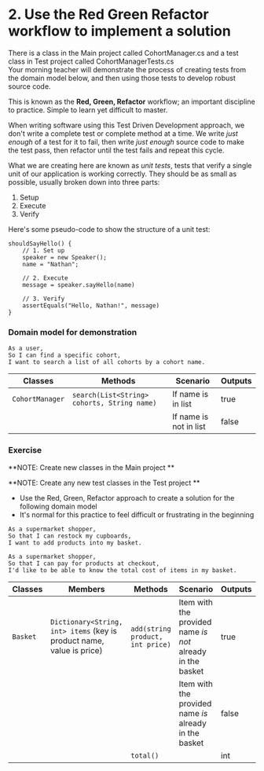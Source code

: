 # 2. Use the Red Green Refactor workflow to implement a solution

There is a class in the Main project called CohortManager.cs and a test class in Test project called CohortManagerTests.cs   
Your morning teacher will demonstrate the process of creating tests from the domain model below, and then using those tests to develop robust source code.

This is known as the **Red, Green, Refactor** workflow; an important discipline to practice. Simple to learn yet difficult to master.

When writing software using this Test Driven Development approach, we don't write a complete test or complete method at a time. We write *just enough* of a test for it to fail, then write *just enough* source code to make the test pass, then refactor until the test fails and repeat this cycle.

What we are creating here are known as *unit tests*, tests that verify a single unit of our application is working correctly. They should be as small as possible, usually broken down into three parts:

1. Setup
2. Execute
3. Verify

Here's some pseudo-code to show the structure of a unit test:
```
shouldSayHello() {
    // 1. Set up
    speaker = new Speaker();
    name = "Nathan";
    
    // 2. Execute
    message = speaker.sayHello(name)
    
    // 3. Verify
    assertEquals("Hello, Nathan!", message)
}
```

### Domain model for demonstration

```
As a user,
So I can find a specific cohort,
I want to search a list of all cohorts by a cohort name.
```

| Classes         | Methods                                     | Scenario               | Outputs |
|-----------------|---------------------------------------------|------------------------|---------|
| `CohortManager` | `search(List<String> cohorts, String name)` | If name is in list     | true    |
|                 |                                             | If name is not in list | false   |

### Exercise

**NOTE: Create new classes in the Main project **

**NOTE: Create any new test classes in the Test project **

- Use the Red, Green, Refactor approach to create a solution for the following domain model
- It's normal for this practice to feel difficult or frustrating in the beginning

```
As a supermarket shopper,
So that I can restock my cupboards,
I want to add products into my basket.

As a supermarket shopper,
So that I can pay for products at checkout,
I'd like to be able to know the total cost of items in my basket.
```

| Classes  | Members                                                               | Methods                          | Scenario                                                   | Outputs |
|----------|-----------------------------------------------------------------------|----------------------------------|------------------------------------------------------------|---------|
| `Basket` | `Dictionary<String, int> items` (key is product name, value is price) | `add(string product, int price)` | Item with the provided name *is not* already in the basket | true    |
|          |                                                                       |                                  | Item with the provided name *is* already in the basket     | false   |
|          |                                                                       | `total()`                        |                                                            | int     |
